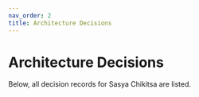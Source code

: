 ```yaml
---
nav_order: 2
title: Architecture Decisions
---
```

# Architecture Decisions

Below, all decision records for Sasya Chikitsa are listed.
